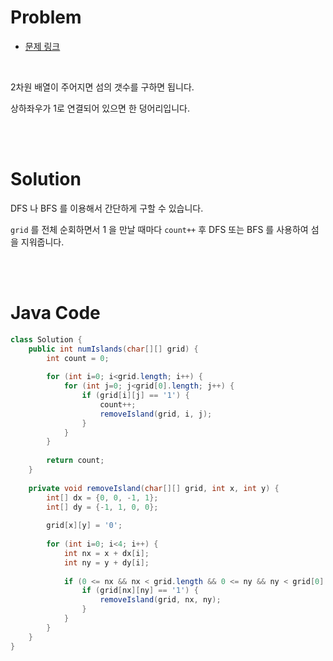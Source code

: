 # Problem

- [문제 링크](https://leetcode.com/problems/number-of-islands/)

<br>

2차원 배열이 주어지면 섬의 갯수를 구하면 됩니다.

상하좌우가 1로 연결되어 있으면 한 덩어리입니다.

<br><br>

# Solution

DFS 나 BFS 를 이용해서 간단하게 구할 수 있습니다.

`grid` 를 전체 순회하면서 1 을 만날 때마다 `count++` 후 DFS 또는 BFS 를 사용하여 섬을 지워줍니다.

<br><br>

# Java Code

```java
class Solution {
    public int numIslands(char[][] grid) {
        int count = 0;
        
        for (int i=0; i<grid.length; i++) {
            for (int j=0; j<grid[0].length; j++) {
                if (grid[i][j] == '1') {
                    count++;
                    removeIsland(grid, i, j);
                }        
            }
        }
        
        return count;
    }
    
    private void removeIsland(char[][] grid, int x, int y) {
        int[] dx = {0, 0, -1, 1};
        int[] dy = {-1, 1, 0, 0};
        
        grid[x][y] = '0';
        
        for (int i=0; i<4; i++) {
            int nx = x + dx[i];
            int ny = y + dy[i];
            
            if (0 <= nx && nx < grid.length && 0 <= ny && ny < grid[0].length) {
                if (grid[nx][ny] == '1') {
                    removeIsland(grid, nx, ny);
                }
            }
        }
    }
}
```